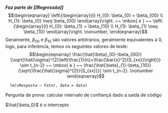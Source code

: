 ***Faz parte de [[Regressão]]***
$$\begin{eqnarray}
          \left\{\begin{array}{l}
      H_{0}: \beta_{0} = \beta_{00} \\
      H_{1}: \beta_{0} \neq \beta_{00}
      \end{array}\right.
      ~~ \mbox{   e   } ~~
      \left\{\begin{array}{l}
      H_{0}: \beta_{1} = \beta_{10} \\
      H_{1}: \beta_{1} \neq \beta_{10}
      \end{array}\right.
       \nonumber,
  \end{eqnarray}$$
  Geralmente, $\beta_{00}$ e $\beta_{10}$ são valores arbitrários, geralmente equivalentes à 0, logo, para inferência, temos os seguintes valores de teste:
  $$\begin{eqnarray}
      \frac{\hat{\beta}_{0}-\beta_{00}}{\sqrt{\hat{\sigma}^{2}\left(\frac{1}{n}+\frac{\bar{x}^2}{S_{xx}}\right)}} \sim t_{n-2}
      ~~ \mbox{   e   } ~~
      \frac{\hat{\beta}_{1}-\beta_{10}}{\sqrt{\frac{\hat{\sigma}^{2}}{S_{xx}}}} \sim t_{n-2}.   \nonumber
  \end{eqnarray}$$
```
  lm(vResposta ~ Fator, data = data)
```

Pergunta de prova: calcular intervalo de confiançã dado a saída de código

$\hat{\beta_0}$ é o intercepto
